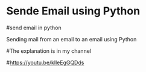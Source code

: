 # Sende Email using Python

#send email in python

Sending mail from an email to an email using Python

#The explanation is in my channel


#https://youtu.be/klleEgGQDds

